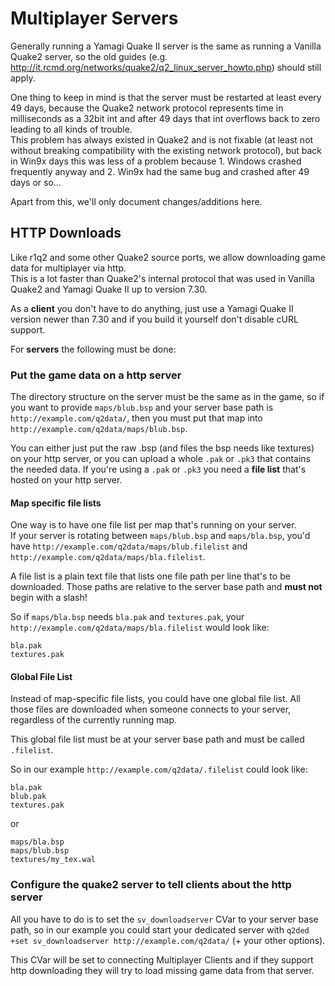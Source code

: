 # Multiplayer Servers

Generally running a Yamagi Quake II server is the same as running a Vanilla Quake2 server, so
the old guides (e.g. http://it.rcmd.org/networks/quake2/q2_linux_server_howto.php) should still apply.

One thing to keep in mind is that the server must be restarted at least every 49 days, because
the Quake2 network protocol represents time in milliseconds as a 32bit int and after 49 days that
int overflows back to zero leading to all kinds of trouble.  
This problem has always existed in Quake2 and is not fixable (at least not without breaking
compatibility with the existing network protocol), but back in Win9x days this was less of a problem
because 1. Windows crashed frequently anyway and 2. Win9x had the same bug and crashed after 49 days
or so...

Apart from this, we'll only document changes/additions here.

## HTTP Downloads

Like r1q2 and some other Quake2 source ports, we allow downloading game data for multiplayer via http.  
This is a lot faster than Quake2's internal protocol that was used in Vanilla Quake2 and Yamagi Quake II
up to version 7.30.

As a **client** you don't have to do anything, just use a Yamagi Quake II version newer than 7.30
and if you build it yourself don't disable cURL support.

For **servers** the following must be done:

### Put the game data on a http server

The directory structure on the server must be the same as in the game, so if you want to provide
`maps/blub.bsp` and your server base path is `http://example.com/q2data/`, then you must put that
map into `http://example.com/q2data/maps/blub.bsp`.

You can either just put the raw .bsp (and files the bsp needs like textures) on your http server, or
you can upload a whole `.pak` or `.pk3` that contains the needed data. If you're using a `.pak`
or `.pk3` you need a **file list** that's hosted on your http server.

#### Map specific file lists

One way is to have one file list per map that's running on your server.  
If your server is rotating between `maps/blub.bsp` and `maps/bla.bsp`, you'd have
`http://example.com/q2data/maps/blub.filelist` and `http://example.com/q2data/maps/bla.filelist`.

A file list is a plain text file that lists one file path per line that's to be downloaded.
Those paths are relative to the server base path and **must not** begin with a slash!

So if `maps/bla.bsp` needs `bla.pak` and `textures.pak`, your `http://example.com/q2data/maps/bla.filelist`
would look like:
```
bla.pak
textures.pak
```

#### Global File List

Instead of map-specific file lists, you could have one global file list. All those files are downloaded
when someone connects to your server, regardless of the currently running map.

This global file list must be at your server base path and must be called `.filelist`.

So in our example `http://example.com/q2data/.filelist` could look like:
```
bla.pak
blub.pak
textures.pak
```
or

```
maps/bla.bsp
maps/blub.bsp
textures/my_tex.wal
```

### Configure the quake2 server to tell clients about the http server

All you have to do is to set the `sv_downloadserver` CVar to your server base path, so in our example
you could start your dedicated server with 	`q2ded +set sv_downloadserver http://example.com/q2data/`
(+ your other options).

This CVar will be set to connecting Multiplayer Clients and if they support http downloading they
will try to load missing game data from that server.
